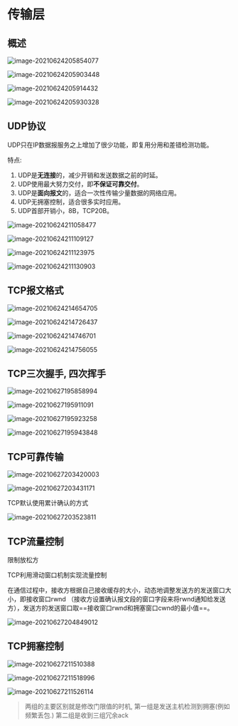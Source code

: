# 传输层

## 概述

![image-20210624205854077](Images/image-20210624205854077.png)

![image-20210624205903448](Images/image-20210624205903448.png)

![image-20210624205914432](Images/image-20210624205914432.png)

![image-20210624205930328](Images/image-20210624205930328.png)

## UDP协议

UDP只在IP数据报服务之上增加了很少功能，即复用分用和差错检测功能。

特点: 

1. UDP是**无连接**的，减少开销和发送数据之前的时延。
2. UDP使用最大努力交付，即**不保证可靠交付**。
3. UDP是**面向报文**的，适合一次性传输少量数据的网络应用。
4. UDP无拥塞控制，适合很多实时应用。
5. UDP首部开销小，8B，TCP20B。

![image-20210624211058477](Images/image-20210624211058477.png)

![image-20210624211109127](Images/image-20210624211109127.png)

![image-20210624211123975](Images/image-20210624211123975.png)

![image-20210624211130903](Images/image-20210624211130903.png)

## TCP报文格式

![image-20210624214654705](Images/image-20210624214654705.png)

![image-20210624214726437](Images/image-20210624214726437.png)

![image-20210624214746701](Images/image-20210624214746701.png)

![image-20210624214756055](Images/image-20210624214756055.png)

## TCP三次握手, 四次挥手

![image-20210627195858994](Images/image-20210627195858994.png)

![image-20210627195911091](Images/image-20210627195911091.png)

![image-20210627195923258](Images/image-20210627195923258.png)

![image-20210627195943848](Images/image-20210627195943848.png)

## TCP可靠传输

![image-20210627203420003](Images/image-20210627203420003.png)

![image-20210627203431171](Images/image-20210627203431171.png)

TCP默认使用累计确认的方式

![image-20210627203523811](Images/image-20210627203523811.png)

## TCP流量控制

限制放松方

TCP利用滑动窗口机制实现流量控制

在通信过程中，接收方根据自己接收缓存的大小，动态地调整发送方的发送窗口大小，即接收窗口rwnd （接收方设置确认报文段的窗口字段来将rwnd通知给发送方），发送方的发送窗口取==接收窗口rwnd和拥塞窗口cwnd的最小值==。

![image-20210627204849012](Images/image-20210627204849012.png)

## TCP拥塞控制

![image-20210627211510388](Images/image-20210627211510388.png)

![image-20210627211518996](Images/image-20210627211518996.png)

![image-20210627211526114](Images/image-20210627211526114.png)

> 两组的主要区别就是修改门限值的时机, 第一组是发送主机检测到拥塞(例如频繁丢包.) 第二组是收到三组冗余ack